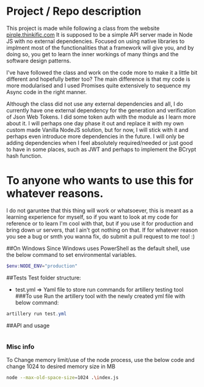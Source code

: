 # Project / Repo description
This project is made while following a class from the website [pirple.thinkific.com](pirple.thinkific.com)
It is supposed to be a simple API server made in Node JS with no external dependencies.
Focused on using native libraries to implment most of the functionalities that a framework will give you,
and by doing so, you get to learn the inner workings of many things and the software design patterns.

I've have followed the class and work on the code more to make it a little bit different and hopefully
better too? The main difference is that my code is more modularised and I used Promises quite extensively
to sequence my Async code in the right manner.

Although the class did not use any external dependencies and all, I do currently have one external dependency
for the generation and verification of Json Web Tokens. I did some token auth with the module as I learn more
about it. I will perhaps one day phase it out and replace it with my own custom made Vanilla NodeJS solution,
but for now, I will stick with it and perhaps even introduce more dependencies in the future.
I will only be adding dependencies when I feel absolutely required/needed or just good to have in some places,
such as JWT and perhaps to implement the BCrypt hash function.

# To anyone who wants to use this for whatever reasons.
I do not garuntee that this thing will work or whatsoever, this is meant as a learning experience for myself,
so if you want to look at my code for reference or to learn I'm cool with that, but if you use it for
production and bring down ur servers, that I ain't got nothing on that. If for whatever reason you see a bug
or smth you wanna fix, do submit a pull request to me too! :)

##On Windows
Since Windows uses PowerShell as the default shell, use the below command
to set environmental variables.
```powershell
$env:NODE_ENV="production"
```

##Tests
Test folder structure:
- test.yml	=> Yaml file to store run commands for artillery testing tool
###To use
Run the artillery tool with the newly created yml file with below command:
```powershell
artillery run test.yml
```

##API and usage
```js

```

### Misc info
To Change memory limit/use of the node process, use the below code and change 1024 to desired memory size in MB
```bash
node --max-old-space-size=1024 .\index.js